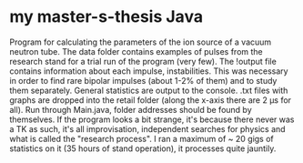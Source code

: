 # my master-s-thesis Java
Program for calculating the parameters of the ion source of a vacuum neutron tube. The data folder contains examples of pulses from the research stand for a trial run of the program (very few). The !output file contains information about each impulse, instabilities. This was necessary in order to find rare bipolar impulses (about 1-2% of them) and to study them separately. General statistics are output to the console. .txt files with graphs are dropped into the retail folder (along the x-axis there are 2 μs for all). Run through Main.java, folder addresses should be found by themselves. If the program looks a bit strange, it's because there never was a TK as such, it's all improvisation, independent searches for physics and what is called the "research process". I ran a maximum of ~ 20 gigs of statistics on it (35 hours of stand operation), it processes quite jauntily.
